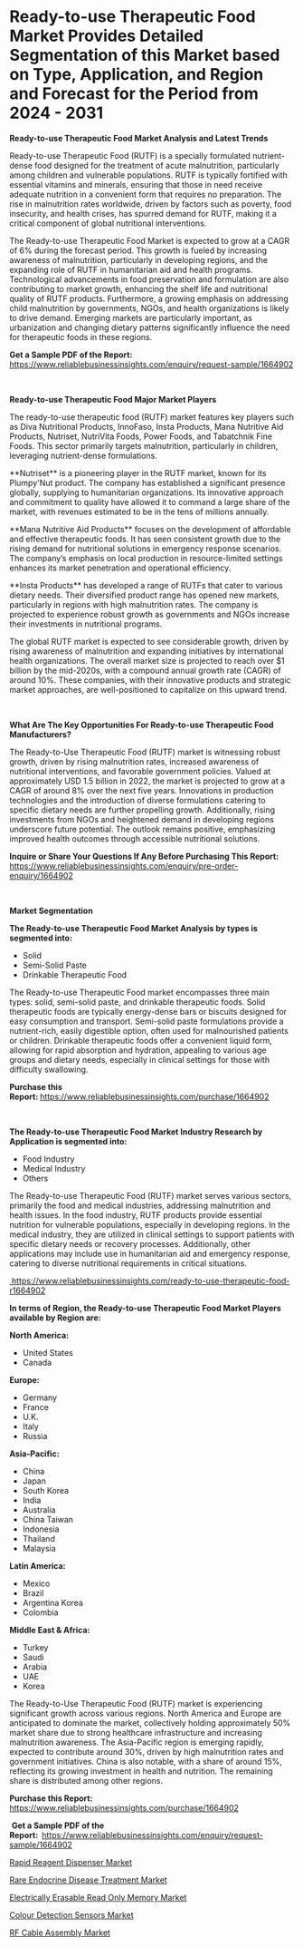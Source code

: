 <p><h1>Ready-to-use Therapeutic Food Market Provides Detailed Segmentation of this Market based on Type, Application, and Region and Forecast for the Period from 2024 - 2031</h1></p><p><strong>Ready-to-use Therapeutic Food Market Analysis and Latest Trends</strong></p>
<p><p>Ready-to-use Therapeutic Food (RUTF) is a specially formulated nutrient-dense food designed for the treatment of acute malnutrition, particularly among children and vulnerable populations. RUTF is typically fortified with essential vitamins and minerals, ensuring that those in need receive adequate nutrition in a convenient form that requires no preparation. The rise in malnutrition rates worldwide, driven by factors such as poverty, food insecurity, and health crises, has spurred demand for RUTF, making it a critical component of global nutritional interventions.</p><p>The Ready-to-use Therapeutic Food Market is expected to grow at a CAGR of 6% during the forecast period. This growth is fueled by increasing awareness of malnutrition, particularly in developing regions, and the expanding role of RUTF in humanitarian aid and health programs. Technological advancements in food preservation and formulation are also contributing to market growth, enhancing the shelf life and nutritional quality of RUTF products. Furthermore, a growing emphasis on addressing child malnutrition by governments, NGOs, and health organizations is likely to drive demand. Emerging markets are particularly important, as urbanization and changing dietary patterns significantly influence the need for therapeutic foods in these regions.</p></p>
<p><strong>Get a Sample PDF of the Report:&nbsp;</strong> <a href="https://www.reliablebusinessinsights.com/enquiry/request-sample/1664902?utm_campaign=39&utm_medium=2&utm_source=Github&utm_content=ia&utm_term=29092024&utm_id=ready-to-use-therapeutic-food">https://www.reliablebusinessinsights.com/enquiry/request-sample/1664902</a></p>
<p>&nbsp;</p>
<p><strong>Ready-to-use Therapeutic Food Major Market Players</strong></p>
<p><p>The ready-to-use therapeutic food (RUTF) market features key players such as Diva Nutritional Products, InnoFaso, Insta Products, Mana Nutritive Aid Products, Nutriset, NutriVita Foods, Power Foods, and Tabatchnik Fine Foods. This sector primarily targets malnutrition, particularly in children, leveraging nutrient-dense formulations.</p><p>**Nutriset** is a pioneering player in the RUTF market, known for its Plumpy'Nut product. The company has established a significant presence globally, supplying to humanitarian organizations. Its innovative approach and commitment to quality have allowed it to command a large share of the market, with revenues estimated to be in the tens of millions annually.</p><p>**Mana Nutritive Aid Products** focuses on the development of affordable and effective therapeutic foods. It has seen consistent growth due to the rising demand for nutritional solutions in emergency response scenarios. The company’s emphasis on local production in resource-limited settings enhances its market penetration and operational efficiency.</p><p>**Insta Products** has developed a range of RUTFs that cater to various dietary needs. Their diversified product range has opened new markets, particularly in regions with high malnutrition rates. The company is projected to experience robust growth as governments and NGOs increase their investments in nutritional programs.</p><p>The global RUTF market is expected to see considerable growth, driven by rising awareness of malnutrition and expanding initiatives by international health organizations. The overall market size is projected to reach over $1 billion by the mid-2020s, with a compound annual growth rate (CAGR) of around 10%. These companies, with their innovative products and strategic market approaches, are well-positioned to capitalize on this upward trend.</p></p>
<p>&nbsp;</p>
<p><strong>What Are The Key Opportunities For Ready-to-use Therapeutic Food Manufacturers?</strong></p>
<p><p>The Ready-to-Use Therapeutic Food (RUTF) market is witnessing robust growth, driven by rising malnutrition rates, increased awareness of nutritional interventions, and favorable government policies. Valued at approximately USD 1.5 billion in 2022, the market is projected to grow at a CAGR of around 8% over the next five years. Innovations in production technologies and the introduction of diverse formulations catering to specific dietary needs are further propelling growth. Additionally, rising investments from NGOs and heightened demand in developing regions underscore future potential. The outlook remains positive, emphasizing improved health outcomes through accessible nutritional solutions.</p></p>
<p><strong>Inquire or Share Your Questions If Any Before Purchasing This Report:</strong> <a href="https://www.reliablebusinessinsights.com/enquiry/pre-order-enquiry/1664902?utm_campaign=39&utm_medium=2&utm_source=Github&utm_content=ia&utm_term=29092024&utm_id=ready-to-use-therapeutic-food">https://www.reliablebusinessinsights.com/enquiry/pre-order-enquiry/1664902</a></p>
<p>&nbsp;</p>
<p><strong>Market Segmentation</strong></p>
<p><strong>The Ready-to-use Therapeutic Food Market Analysis by types is segmented into:</strong></p>
<p><ul><li>Solid</li><li>Semi-Solid Paste</li><li>Drinkable Therapeutic Food</li></ul></p>
<p><p>The Ready-to-use Therapeutic Food market encompasses three main types: solid, semi-solid paste, and drinkable therapeutic foods. Solid therapeutic foods are typically energy-dense bars or biscuits designed for easy consumption and transport. Semi-solid paste formulations provide a nutrient-rich, easily digestible option, often used for malnourished patients or children. Drinkable therapeutic foods offer a convenient liquid form, allowing for rapid absorption and hydration, appealing to various age groups and dietary needs, especially in clinical settings for those with difficulty swallowing.</p></p>
<p><strong>Purchase this Report:&nbsp;</strong><a href="https://www.reliablebusinessinsights.com/purchase/1664902?utm_campaign=39&utm_medium=2&utm_source=Github&utm_content=ia&utm_term=29092024&utm_id=ready-to-use-therapeutic-food">https://www.reliablebusinessinsights.com/purchase/1664902</a></p>
<p>&nbsp;</p>
<p><strong>The Ready-to-use Therapeutic Food Market Industry Research by Application is segmented into:</strong></p>
<p><ul><li>Food Industry</li><li>Medical Industry</li><li>Others</li></ul></p>
<p><p>The Ready-to-use Therapeutic Food (RUTF) market serves various sectors, primarily the food and medical industries, addressing malnutrition and health issues. In the food industry, RUTF products provide essential nutrition for vulnerable populations, especially in developing regions. In the medical industry, they are utilized in clinical settings to support patients with specific dietary needs or recovery processes. Additionally, other applications may include use in humanitarian aid and emergency response, catering to diverse nutritional requirements in critical situations.</p></p>
<p><a href="https://www.reliablebusinessinsights.com/ready-to-use-therapeutic-food-r1664902?utm_campaign=39&utm_medium=2&utm_source=Github&utm_content=ia&utm_term=29092024&utm_id=ready-to-use-therapeutic-food">&nbsp;https://www.reliablebusinessinsights.com/ready-to-use-therapeutic-food-r1664902</a></p>
<p><strong>In terms of Region, the Ready-to-use Therapeutic Food Market Players available by Region are:</strong></p>
<p>
    <p> <strong> North America: </strong>
        <ul>
            <li>United States</li>
            <li>Canada</li>
        </ul>
        </p> 
    <p> <strong> Europe: </strong>
        <ul>
            <li>Germany</li>
            <li>France</li>
            <li>U.K.</li>
            <li>Italy</li>
            <li>Russia</li>
        </ul>
        </p> 
    <p> <strong> Asia-Pacific: </strong>
        <ul>
            <li>China</li>
            <li>Japan</li>
            <li>South Korea</li>
            <li>India</li>
            <li>Australia</li>
            <li>China Taiwan</li>
            <li>Indonesia</li>
            <li>Thailand</li>
            <li>Malaysia</li>
        </ul>
        </p> 
    <p> <strong> Latin America: </strong>
        <ul>
            <li>Mexico</li>
            <li>Brazil</li>
            <li>Argentina Korea</li>
            <li>Colombia</li>
        </ul>
        </p> 
    <p> <strong> Middle East & Africa: </strong>
        <ul>
            <li>Turkey</li>
            <li>Saudi</li>
            <li>Arabia</li>
            <li>UAE</li>
            <li>Korea</li>
        </ul>
    </p>
    </p>
<p><p>The Ready-to-Use Therapeutic Food (RUTF) market is experiencing significant growth across various regions. North America and Europe are anticipated to dominate the market, collectively holding approximately 50% market share due to strong healthcare infrastructure and increasing malnutrition awareness. The Asia-Pacific region is emerging rapidly, expected to contribute around 30%, driven by high malnutrition rates and government initiatives. China is also notable, with a share of around 15%, reflecting its growing investment in health and nutrition. The remaining share is distributed among other regions.</p></p>
<p><strong>Purchase this Report: </strong><a href="https://www.reliablebusinessinsights.com/purchase/1664902?utm_campaign=39&utm_medium=2&utm_source=Github&utm_content=ia&utm_term=29092024&utm_id=ready-to-use-therapeutic-food">https://www.reliablebusinessinsights.com/purchase/1664902</a></p>
<p>&nbsp;<strong>Get a Sample PDF of the Report:&nbsp;&nbsp;</strong><a href="https://www.reliablebusinessinsights.com/enquiry/request-sample/1664902?utm_campaign=39&utm_medium=2&utm_source=Github&utm_content=ia&utm_term=29092024&utm_id=ready-to-use-therapeutic-food">https://www.reliablebusinessinsights.com/enquiry/request-sample/1664902</a></p>
<p><strong></strong></p>
<p><p><a href="https://github.com/tacitam515l/Market-Research-Report-List-1/blob/main/rapid-reagent-dispenser-market.md?utm_campaign=39&utm_medium=2&utm_source=Github&utm_content=ia&utm_term=29092024&utm_id=ready-to-use-therapeutic-food">Rapid Reagent Dispenser Market</a></p><p><a href="https://github.com/KejsiLoshi121/Market-Research-Report-List-1/blob/main/rare-endocrine-disease-treatment-market.md?utm_campaign=39&utm_medium=2&utm_source=Github&utm_content=ia&utm_term=29092024&utm_id=ready-to-use-therapeutic-food">Rare Endocrine Disease Treatment Market</a></p><p><a href="https://issuu.com/reportprime-2/docs/electrically-erasable-read-only-mem_e442d1609b3e19?utm_campaign=39&utm_medium=2&utm_source=Github&utm_content=ia&utm_term=29092024&utm_id=ready-to-use-therapeutic-food">Electrically Erasable Read Only Memory Market</a></p><p><a href="https://www.linkedin.com/pulse/market-leaders-laggards-global-colour-detection-sensors-trends-svu9f?utm_campaign=39&utm_medium=2&utm_source=Github&utm_content=ia&utm_term=29092024&utm_id=ready-to-use-therapeutic-food">Colour Detection Sensors Market</a></p><p><a href="https://issuu.com/reportprime-2/docs/rf-cable-assembly-market-size-2030._3732d31db08147?utm_campaign=39&utm_medium=2&utm_source=Github&utm_content=ia&utm_term=29092024&utm_id=ready-to-use-therapeutic-food">RF Cable Assembly Market</a></p></p>